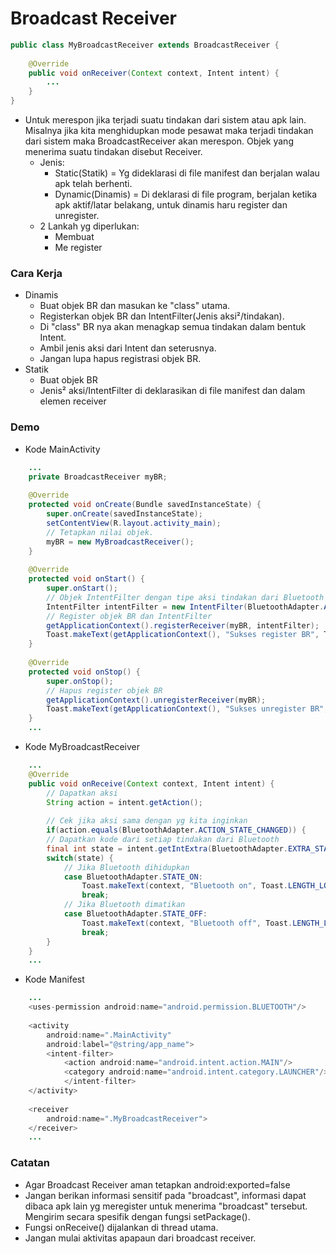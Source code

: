 # Broadcast Receiver
```java
public class MyBroadcastReceiver extends BroadcastReceiver {
	
	@Override
	public void onReceiver(Context context, Intent intent) {
		...
	}
}
```
- Untuk merespon jika terjadi suatu tindakan dari sistem atau apk lain. Misalnya jika kita
 menghidupkan mode pesawat maka terjadi tindakan dari sistem maka BroadcastReceiver akan 
 merespon. Objek yang menerima suatu tindakan disebut Receiver.
	- Jenis:
		- Static(Statik) = Yg dideklarasi di file manifest dan berjalan walau apk telah berhenti.
		- Dynamic(Dinamis) = Di deklarasi di file program, berjalan ketika apk aktif/latar belakang,
							 untuk dinamis haru register dan unregister.
	- 2 Lankah yg diperlukan:
		- Membuat
		- Me register
### Cara Kerja
- Dinamis
	- Buat objek BR dan masukan ke "class" utama.
	- Registerkan objek BR dan IntentFilter(Jenis aksi²/tindakan).
	- Di "class" BR nya akan menagkap semua tindakan dalam bentuk Intent.
	- Ambil jenis aksi dari Intent dan seterusnya.
	- Jangan lupa hapus registrasi objek BR.
- Statik
	- Buat objek BR 
	- Jenis² aksi/IntentFilter di deklarasikan di file manifest dan dalam elemen receiver
### Demo
- Kode MainActivity
```java
	...
	private BroadcastReceiver myBR;
	
	@Override
	protected void onCreate(Bundle savedInstanceState) {
		super.onCreate(savedInstanceState);
		setContentView(R.layout.activity_main);
		// Tetapkan nilai objek.
		myBR = new MyBroadcastReceiver();
	}
	
	@Override
	protected void onStart() {
		super.onStart();
		// Objek IntentFilter dengan tipe aksi tindakan dari Bluetooth
		IntentFilter intentFilter = new IntentFilter(BluetoothAdapter.ACTION_STATE_CHANGED);
		// Register objek BR dan IntentFilter
		getApplicationContext().registerReceiver(myBR, intentFilter);
		Toast.makeText(getApplicationContext(), "Sukses register BR", Toast.LENGTH_LONG).show();
	}
	
	@Override
	protected void onStop() {
		super.onStop();
		// Hapus register objek BR
		getApplicationContext().unregisterReceiver(myBR);
		Toast.makeText(getApplicationContext(), "Sukses unregister BR", Toast.LENGTH_LONG).show();
	}
	...
```
- Kode MyBroadcastReceiver
```java
	...
	@Override
	public void onReceive(Context context, Intent intent) {
		// Dapatkan aksi
		String action = intent.getAction();
		
		// Cek jika aksi sama dengan yg kita inginkan
		if(action.equals(BluetoothAdapter.ACTION_STATE_CHANGED)) {
		// Dapatkan kode dari setiap tindakan dari Bluetooth
		final int state = intent.getIntExtra(BluetoothAdapter.EXTRA_STATE, BluetoothAdapter.ERROR);
		switch(state) {
			// Jika Bluetooth dihidupkan
			case BluetoothAdapter.STATE_ON: 
				Toast.makeText(context, "Bluetooth on", Toast.LENGTH_LONG).show();
				break;
			// Jika Bluetooth dimatikan
			case BluetoothAdapter.STATE_OFF:
				Toast.makeText(context, "Bluetooth off", Toast.LENGTH_LONG).show();
				break;
		}
	}
	...
```
- Kode Manifest
```java
	...
	<uses-permission android:name="android.permission.BLUETOOTH"/>
	
	<activity
		android:name=".MainActivity"
		android:label="@string/app_name">
		<intent-filter>
			<action android:name="android.intent.action.MAIN"/>
			<category android:name="android.intent.category.LAUNCHER"/>
			</intent-filter>
	</activity>
	
	<receiver
		android:name=".MyBroadcastReceiver">
	</receiver>
	...
```
### Catatan
- Agar Broadcast Receiver aman tetapkan android:exported=false
- Jangan berikan informasi sensitif pada "broadcast", informasi dapat dibaca apk lain yg
 meregister untuk menerima "broadcast" tersebut. Mengirim secara spesifik dengan fungsi setPackage().
- Fungsi onReceive() dijalankan di thread utama.
- Jangan mulai aktivitas apapaun dari broadcast receiver.